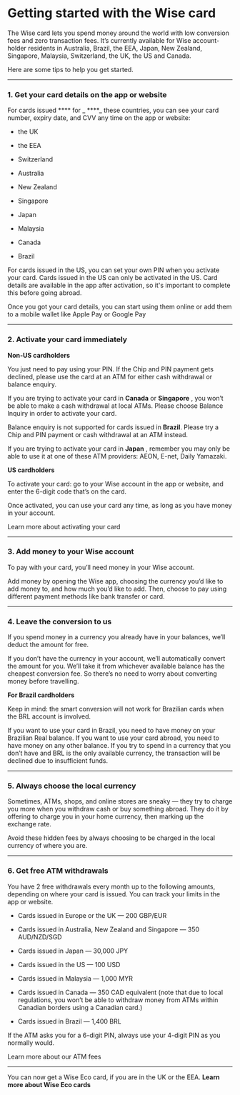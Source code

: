# Getting started with the Wise card

The Wise card lets you spend money around the world with low conversion fees and zero transaction fees. It’s currently available for Wise account-holder residents in Australia, Brazil, the EEA, Japan, New Zealand, Singapore, Malaysia, Switzerland, the UK, the US and Canada. 

Here are some tips to help you get started.

* * *

### 1\. Get your card details on the app or website

For cards issued **** for _ ****_ these countries, you can see your card number, expiry date, and CVV any time on the app or website:

  * the UK

  * the EEA

  * Switzerland

  * Australia

  * New Zealand

  * Singapore

  * Japan 

  * Malaysia

  * Canada

  * Brazil




For cards issued in the US, you can set your own PIN when you activate your card. Cards issued in the US can only be activated in the US. Card details are available in the app after activation, so it's important to complete this before going abroad. 

Once you got your card details, you can start using them online or add them to a mobile wallet like Apple Pay or Google Pay

* * *

### 2\. Activate your card immediately

 **Non-US cardholders**

You just need to pay using your PIN. If the Chip and PIN payment gets declined, please use the card at an ATM for either cash withdrawal or balance enquiry.

If you are trying to activate your card in **Canada** or **Singapore** , you won’t be able to make a cash withdrawal at local ATMs. Please choose Balance Inquiry in order to activate your card. 

Balance enquiry is not supported for cards issued in **Brazil**. Please try a Chip and PIN payment or cash withdrawal at an ATM instead.

If you are trying to activate your card in **Japan** , remember you may only be able to use it at one of these ATM providers: AEON, E-net, Daily Yamazaki.

 **US cardholders**

To activate your card: go to your Wise account in the app or website, and enter the 6-digit code that’s on the card. 

Once activated, you can use your card any time, as long as you have money in your account.

Learn more about activating your card

* * *

### 3\. Add money to your Wise account

To pay with your card, you’ll need money in your Wise account.

Add money by opening the Wise app, choosing the currency you’d like to add money to, and how much you’d like to add. Then, choose to pay using different payment methods like bank transfer or card.

* * *

### 4\. Leave the conversion to us

If you spend money in a currency you already have in your balances, we’ll deduct the amount for free.

If you don’t have the currency in your account, we’ll automatically convert the amount for you. We’ll take it from whichever available balance has the cheapest conversion fee. So there’s no need to worry about converting money before travelling.

 **For Brazil cardholders**

Keep in mind: the smart conversion will not work for Brazilian cards when the BRL account is involved. 

If you want to use your card in Brazil, you need to have money on your Brazilian Real balance. If you want to use your card abroad, you need to have money on any other balance. If you try to spend in a currency that you don’t have and BRL is the only available currency, the transaction will be declined due to insufficient funds.

* * *

### 5\. Always choose the local currency

Sometimes, ATMs, shops, and online stores are sneaky — they try to charge you more when you withdraw cash or buy something abroad. They do it by offering to charge you in your home currency, then marking up the exchange rate.

Avoid these hidden fees by always choosing to be charged in the local currency of where you are.

* * *

### 6\. Get free ATM withdrawals

You have 2 free withdrawals every month up to the following amounts, depending on where your card is issued. You can track your limits in the app or website.

  * Cards issued in Europe or the UK — 200 GBP/EUR

  * Cards issued in Australia, New Zealand and Singapore — 350 AUD/NZD/SGD

  * Cards issued in Japan — 30,000 JPY

  * Cards issued in the US — 100 USD

  * Cards issued in Malaysia — 1,000 MYR

  * Cards issued in Canada — 350 CAD equivalent (note that due to local regulations, you won’t be able to withdraw money from ATMs within Canadian borders using a Canadian card.)

  * Cards issued in Brazil — 1,400 BRL




If the ATM asks you for a 6-digit PIN, always use your 4-digit PIN as you normally would. 

Learn more about our ATM fees

* * *

You can now get a Wise Eco card, if you are in the UK or the EEA. **Learn more about Wise Eco cards**